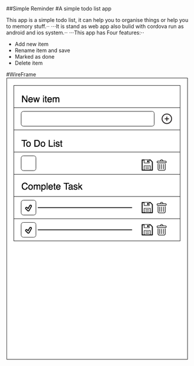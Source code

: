 ##Simple Reminder
#A simple todo list app

This app is a simple todo list, it can help you to organise things or help you to memory stuff.⋅⋅
⋅⋅⋅It is stand as web app also bulid with cordova run as android and ios system.⋅⋅
⋅⋅⋅This app has Four features:⋅⋅
* Add new item
* Rename item and save
* Marked as done
* Delete item

#WireFrame
![alt text](https://github.com/anyee/todolist/blob/master/wireframe.png "Logo Title Text 2")

